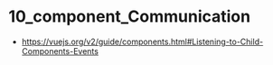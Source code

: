 # 10_component_Communication
- https://vuejs.org/v2/guide/components.html#Listening-to-Child-Components-Events